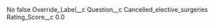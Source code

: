 <?xml version="1.0" encoding="UTF-8"?>
<CustomMetadata xmlns="http://soap.sforce.com/2006/04/metadata" xmlns:xsi="http://www.w3.org/2001/XMLSchema-instance" xmlns:xsd="http://www.w3.org/2001/XMLSchema">
    <label>No</label>
    <protected>false</protected>
    <values>
        <field>Override_Label__c</field>
        <value xsi:nil="true"/>
    </values>
    <values>
        <field>Question__c</field>
        <value xsi:type="xsd:string">Cancelled_elective_surgeries</value>
    </values>
    <values>
        <field>Rating_Score__c</field>
        <value xsi:type="xsd:double">0.0</value>
    </values>
</CustomMetadata>
